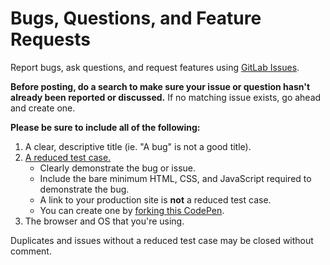 # Bugs, Questions, and Feature Requests

Report bugs, ask questions, and request features using [GitLab Issues](https://gitlab.com/whateverbits/scrollmus/issues).

**Before posting, do a search to make sure your issue or question hasn't already been reported or discussed.** If no matching issue exists, go ahead and create one.

**Please be sure to include all of the following:**

1. A clear, descriptive title (ie. "A bug" is not a good title).
2. [A reduced test case.](https://css-tricks.com/reduced-test-cases/)
	- Clearly demonstrate the bug or issue.
	- Include the bare minimum HTML, CSS, and JavaScript required to demonstrate the bug.
	- A link to your production site is **not** a reduced test case.
	- You can create one by [forking this CodePen](https://codepen.io/cferdinandi/pen/oVjRbL).
3. The browser and OS that you're using.

Duplicates and issues without a reduced test case may be closed without comment.
